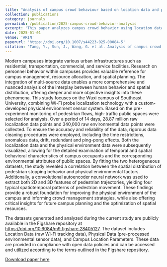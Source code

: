 ```yaml
---
title: "Analysis of campus crowd behaviour based on location data and physical environment data: a case study of Southeast University Wuxi Campus"
collection: publications
category: journals
permalink: /publication/2025-campus-crowd-behavior-analysis
excerpt: 'This paper analyzes campus crowd behavior using location data and physical environment data from Southeast University Wuxi Campus.'
date: 2025-01-01
venue: 'ARIN'
paperurl: 'https://doi.org/10.1007/s44223-025-00084-5'
citation: 'Tang, Y., Sun, J., Wang, G. et al. Analysis of campus crowd behaviour based on location data and physical environment data: a case study of Southeast University Wuxi Campus. ARIN 4, 5 (2025).'
---
```


Modern campuses integrate various urban infrastructures such as residential, transportation, commercial, and service facilities. Research on personnel behavior within campuses provides valuable reference for campus management, resource allocation, and spatial planning. The integration of multi-source data enables a more comprehensive and nuanced analysis of the interplay between human behavior and spatial distribution, offering deeper and more objective insights into these phenomena. This study focuses on the Wuxi campus of Southeast University, combining Wi-Fi probe localization technology with a custom-developed physical environment sensor system. Based on the pre-experiment monitoring of pedestrian flows, high-traffic public spaces were selected for analysis. Over a period of 14 days, 28.87 million raw localization data points and 340,000 raw environmental data points were collected. To ensure the accuracy and reliability of the data, rigorous data cleaning procedures were employed, including the time restrictions, anomalous data, drift, redundant and ping-pong effects. Both the localization data and the physical environment data were subsequently visualized, allowing for the detailed examination of temporal and spatial behavioral characteristics of campus occupants and the corresponding environmental attributes of public spaces. By fitting the two heterogeneous datasets, the study revealed a correlation between the spatial distribution of pedestrian stopping behavior and physical environmental factors. Additionally, a convolutional autoencoder neural network was used to extract both 2D and 3D features of pedestrian trajectories, yielding four typical spatiotemporal patterns of pedestrian movement. These findings provide a robust foundation for improving the physical environment of the campus and informing crowd management strategies, while also offering critical insights for future campus planning and the optimization of spatial resources.

The datasets generated and analyzed during the current study are publicly available in the Figshare repository at https://doi.org/10.6084/m9.figshare.28405127. The dataset includes Location Data (raw Wi-Fi tracking data), Physical Data (pre-processed environmental sensor data), and Campus Location Parameters. These data are provided in compliance with open data policies and can be accessed and utilized according to the terms outlined in the Figshare repository.

<a href='https://doi.org/10.1007/s44223-025-00084-5'>Download paper here</a>

